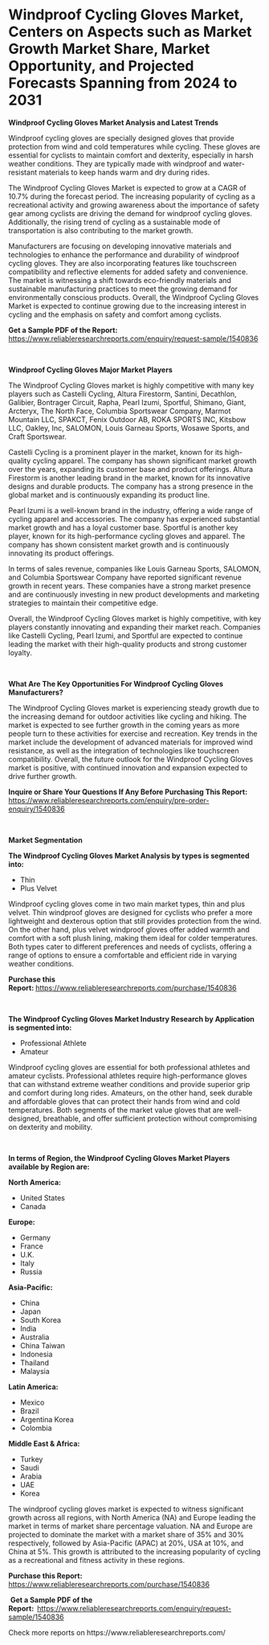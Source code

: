 <p><h1>Windproof Cycling Gloves Market, Centers on Aspects such as Market Growth Market Share, Market Opportunity, and Projected Forecasts Spanning from 2024 to 2031</h1></p><p><strong>Windproof Cycling Gloves Market Analysis and Latest Trends</strong></p>
<p><p>Windproof cycling gloves are specially designed gloves that provide protection from wind and cold temperatures while cycling. These gloves are essential for cyclists to maintain comfort and dexterity, especially in harsh weather conditions. They are typically made with windproof and water-resistant materials to keep hands warm and dry during rides.</p><p>The Windproof Cycling Gloves Market is expected to grow at a CAGR of 10.7% during the forecast period. The increasing popularity of cycling as a recreational activity and growing awareness about the importance of safety gear among cyclists are driving the demand for windproof cycling gloves. Additionally, the rising trend of cycling as a sustainable mode of transportation is also contributing to the market growth.</p><p>Manufacturers are focusing on developing innovative materials and technologies to enhance the performance and durability of windproof cycling gloves. They are also incorporating features like touchscreen compatibility and reflective elements for added safety and convenience. The market is witnessing a shift towards eco-friendly materials and sustainable manufacturing practices to meet the growing demand for environmentally conscious products. Overall, the Windproof Cycling Gloves Market is expected to continue growing due to the increasing interest in cycling and the emphasis on safety and comfort among cyclists.</p></p>
<p><strong>Get a Sample PDF of the Report:&nbsp;</strong> <a href="https://www.reliableresearchreports.com/enquiry/request-sample/1540836">https://www.reliableresearchreports.com/enquiry/request-sample/1540836</a></p>
<p>&nbsp;</p>
<p><strong>Windproof Cycling Gloves Major Market Players</strong></p>
<p><p>The Windproof Cycling Gloves market is highly competitive with many key players such as Castelli Cycling, Altura Firestorm, Santini, Decathlon, Galibier, Bontrager Circuit, Rapha, Pearl Izumi, Sportful, Shimano, Giant, Arcteryx, The North Face, Columbia Sportswear Company, Marmot Mountain LLC, SPAKCT, Fenix Outdoor AB, ROKA SPORTS INC, Kitsbow LLC, Oakley, Inc, SALOMON, Louis Garneau Sports, Wosawe Sports, and Craft Sportswear. </p><p>Castelli Cycling is a prominent player in the market, known for its high-quality cycling apparel. The company has shown significant market growth over the years, expanding its customer base and product offerings. Altura Firestorm is another leading brand in the market, known for its innovative designs and durable products. The company has a strong presence in the global market and is continuously expanding its product line.</p><p>Pearl Izumi is a well-known brand in the industry, offering a wide range of cycling apparel and accessories. The company has experienced substantial market growth and has a loyal customer base. Sportful is another key player, known for its high-performance cycling gloves and apparel. The company has shown consistent market growth and is continuously innovating its product offerings.</p><p>In terms of sales revenue, companies like Louis Garneau Sports, SALOMON, and Columbia Sportswear Company have reported significant revenue growth in recent years. These companies have a strong market presence and are continuously investing in new product developments and marketing strategies to maintain their competitive edge.</p><p>Overall, the Windproof Cycling Gloves market is highly competitive, with key players constantly innovating and expanding their market reach. Companies like Castelli Cycling, Pearl Izumi, and Sportful are expected to continue leading the market with their high-quality products and strong customer loyalty.</p></p>
<p>&nbsp;</p>
<p><strong>What Are The Key Opportunities For Windproof Cycling Gloves Manufacturers?</strong></p>
<p><p>The Windproof Cycling Gloves market is experiencing steady growth due to the increasing demand for outdoor activities like cycling and hiking. The market is expected to see further growth in the coming years as more people turn to these activities for exercise and recreation. Key trends in the market include the development of advanced materials for improved wind resistance, as well as the integration of technologies like touchscreen compatibility. Overall, the future outlook for the Windproof Cycling Gloves market is positive, with continued innovation and expansion expected to drive further growth.</p></p>
<p><strong>Inquire or Share Your Questions If Any Before Purchasing This Report:</strong> <a href="https://www.reliableresearchreports.com/enquiry/pre-order-enquiry/1540836">https://www.reliableresearchreports.com/enquiry/pre-order-enquiry/1540836</a></p>
<p>&nbsp;</p>
<p><strong>Market Segmentation</strong></p>
<p><strong>The Windproof Cycling Gloves Market Analysis by types is segmented into:</strong></p>
<p><ul><li>Thin</li><li>Plus Velvet</li></ul></p>
<p><p>Windproof cycling gloves come in two main market types, thin and plus velvet. Thin windproof gloves are designed for cyclists who prefer a more lightweight and dexterous option that still provides protection from the wind. On the other hand, plus velvet windproof gloves offer added warmth and comfort with a soft plush lining, making them ideal for colder temperatures. Both types cater to different preferences and needs of cyclists, offering a range of options to ensure a comfortable and efficient ride in varying weather conditions.</p></p>
<p><strong>Purchase this Report:&nbsp;</strong><a href="https://www.reliableresearchreports.com/purchase/1540836">https://www.reliableresearchreports.com/purchase/1540836</a></p>
<p>&nbsp;</p>
<p><strong>The Windproof Cycling Gloves Market Industry Research by Application is segmented into:</strong></p>
<p><ul><li>Professional Athlete</li><li>Amateur</li></ul></p>
<p><p>Windproof cycling gloves are essential for both professional athletes and amateur cyclists. Professional athletes require high-performance gloves that can withstand extreme weather conditions and provide superior grip and comfort during long rides. Amateurs, on the other hand, seek durable and affordable gloves that can protect their hands from wind and cold temperatures. Both segments of the market value gloves that are well-designed, breathable, and offer sufficient protection without compromising on dexterity and mobility.</p></p>
<p>&nbsp;</p>
<p><strong>In terms of Region, the Windproof Cycling Gloves Market Players available by Region are:</strong></p>
<p>
    <p> <strong> North America: </strong>
        <ul>
            <li>United States</li>
            <li>Canada</li>
        </ul>
        </p> 
    <p> <strong> Europe: </strong>
        <ul>
            <li>Germany</li>
            <li>France</li>
            <li>U.K.</li>
            <li>Italy</li>
            <li>Russia</li>
        </ul>
        </p> 
    <p> <strong> Asia-Pacific: </strong>
        <ul>
            <li>China</li>
            <li>Japan</li>
            <li>South Korea</li>
            <li>India</li>
            <li>Australia</li>
            <li>China Taiwan</li>
            <li>Indonesia</li>
            <li>Thailand</li>
            <li>Malaysia</li>
        </ul>
        </p> 
    <p> <strong> Latin America: </strong>
        <ul>
            <li>Mexico</li>
            <li>Brazil</li>
            <li>Argentina Korea</li>
            <li>Colombia</li>
        </ul>
        </p> 
    <p> <strong> Middle East & Africa: </strong>
        <ul>
            <li>Turkey</li>
            <li>Saudi</li>
            <li>Arabia</li>
            <li>UAE</li>
            <li>Korea</li>
        </ul>
    </p>
    </p>
<p><p>The windproof cycling gloves market is expected to witness significant growth across all regions, with North America (NA) and Europe leading the market in terms of market share percentage valuation. NA and Europe are projected to dominate the market with a market share of 35% and 30% respectively, followed by Asia-Pacific (APAC) at 20%, USA at 10%, and China at 5%. This growth is attributed to the increasing popularity of cycling as a recreational and fitness activity in these regions.</p></p>
<p><strong>Purchase this Report: </strong><a href="https://www.reliableresearchreports.com/purchase/1540836">https://www.reliableresearchreports.com/purchase/1540836</a></p>
<p>&nbsp;<strong>Get a Sample PDF of the Report:&nbsp;&nbsp;</strong><a href="https://www.reliableresearchreports.com/enquiry/request-sample/1540836">https://www.reliableresearchreports.com/enquiry/request-sample/1540836</a></p>
<p><strong></strong></p>
<p>Check more reports on https://www.reliableresearchreports.com/</p>